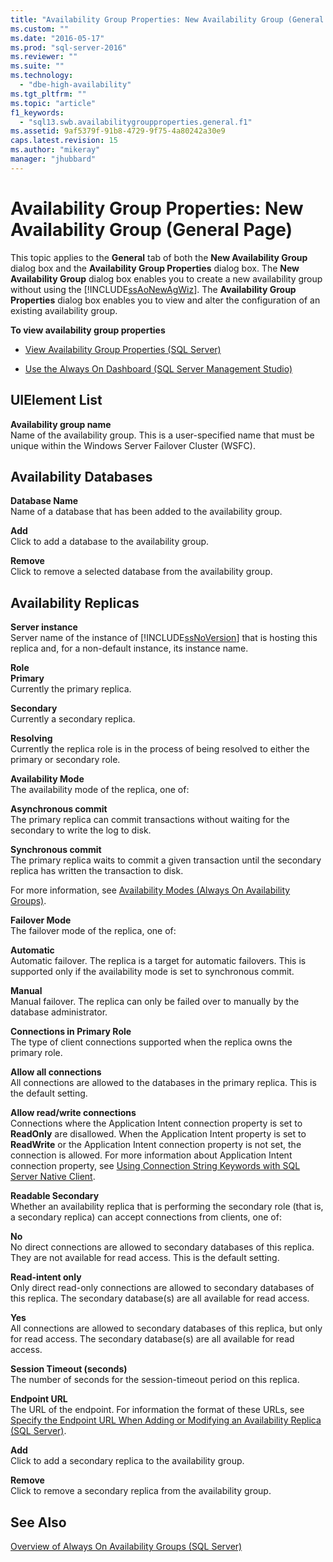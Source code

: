 ```yaml
---
title: "Availability Group Properties: New Availability Group (General Page) | Microsoft Docs"
ms.custom: ""
ms.date: "2016-05-17"
ms.prod: "sql-server-2016"
ms.reviewer: ""
ms.suite: ""
ms.technology: 
  - "dbe-high-availability"
ms.tgt_pltfrm: ""
ms.topic: "article"
f1_keywords: 
  - "sql13.swb.availabilitygroupproperties.general.f1"
ms.assetid: 9af5379f-91b8-4729-9f75-4a80242a30e9
caps.latest.revision: 15
ms.author: "mikeray"
manager: "jhubbard"
---
```

# Availability Group Properties: New Availability Group (General Page)
  This topic applies to the **General** tab of both the **New Availability Group** dialog box and the **Availability Group Properties** dialog box.  The **New Availability Group** dialog box enables you to create a new availability group without using the [!INCLUDE[ssAoNewAgWiz](../../../includes/ssaonewagwiz-md.md)]. The **Availability Group Properties** dialog box enables you to view and alter the configuration of an existing availability group.  
  
 **To view availability group properties**  
  
-   [View Availability Group Properties &#40;SQL Server&#41;](../../../database-engine/availability-groups/windows/view-availability-group-properties-sql-server.md)  
  
-   [Use the Always On Dashboard &#40;SQL Server Management Studio&#41;](../../../database-engine/availability-groups/windows/use-the-always-on-dashboard-sql-server-management-studio.md)  
  
## UIElement List  
 **Availability group name**  
 Name of the availability group. This is a user-specified name that must be unique within the Windows Server Failover Cluster (WSFC).  
  
## Availability Databases  
 **Database Name**  
 Name of a database that has been added to the availability group.  
  
 **Add**  
 Click to add a database to the availability group.  
  
 **Remove**  
 Click to remove a selected database from the availability group.  
  
## Availability Replicas  
 **Server instance**  
 Server name of the instance of [!INCLUDE[ssNoVersion](../../../includes/ssnoversion-md.md)] that is hosting this replica and, for a non-default instance, its instance name.  
  
 **Role**  
 **Primary**  
 Currently the primary replica.  
  
 **Secondary**  
 Currently a secondary replica.  
  
 **Resolving**  
 Currently the replica role is in the process of being resolved to either the primary or secondary role.  
  
 **Availability Mode**  
 The availability mode of the replica, one of:  
  
 **Asynchronous commit**  
 The primary replica can commit transactions without waiting for the secondary to write the log to disk.  
  
 **Synchronous commit**  
 The primary replica waits to commit a given transaction until the secondary replica has written the transaction to disk.  
  
 For more information, see [Availability Modes &#40;Always On Availability Groups&#41;](../../../database-engine/availability-groups/windows/availability-modes-always-on-availability-groups.md).  
  
 **Failover Mode**  
 The failover mode of the replica, one of:  
  
 **Automatic**  
 Automatic failover. The replica is a target for automatic failovers. This is supported only if the availability mode is set to synchronous commit.  
  
 **Manual**  
 Manual failover. The replica can only be failed over to manually by the database administrator.  
  
 **Connections in Primary Role**  
 The type of client connections supported when the replica owns the primary role.  
  
 **Allow all connections**  
 All connections are allowed to the databases in the primary replica. This is the default setting.  
  
 **Allow read/write connections**  
 Connections where the Application Intent connection property is set to **ReadOnly** are disallowed. When the Application Intent property is set to **ReadWrite** or the Application Intent connection property is not set, the connection is allowed. For more information about Application Intent connection property, see [Using Connection String Keywords with SQL Server Native Client](../../../relational-databases/native-client/applications/using-connection-string-keywords-with-sql-server-native-client.md).  
  
 **Readable Secondary**  
 Whether an availability replica that is performing the secondary role (that is, a secondary replica) can accept connections from clients, one of:  
  
 **No**  
 No direct connections are allowed to secondary databases of this replica. They are not available for read access. This is the default setting.  
  
 **Read-intent only**  
 Only direct read-only connections are allowed to secondary databases of this replica. The secondary database(s) are all available for read access.  
  
 **Yes**  
 All connections are allowed to secondary databases of this replica, but only for read access. The secondary database(s) are all available for read access.  
  
 **Session Timeout (seconds)**  
 The number of seconds for the session-timeout period on this replica.  
  
 **Endpoint URL**  
 The URL of the endpoint. For information the format of these URLs, see [Specify the Endpoint URL When Adding or Modifying an Availability Replica &#40;SQL Server&#41;](../../../database-engine/availability-groups/windows/specify-endpoint-url-adding-or-modifying-availability-replica.md).  
  
 **Add**  
 Click to add a secondary replica to the availability group.  
  
 **Remove**  
 Click to remove a secondary replica from the availability group.  
  
## See Also  
 [Overview of Always On Availability Groups &#40;SQL Server&#41;](../../../database-engine/availability-groups/windows/overview-of-always-on-availability-groups-sql-server.md)  
  
  
